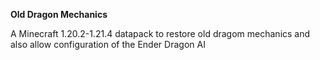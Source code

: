**Old Dragon Mechanics**

A Minecraft 1.20.2-1.21.4 datapack to restore old dragom mechanics and also allow configuration of the Ender Dragon AI
